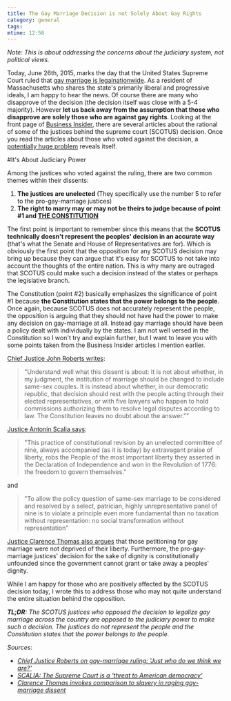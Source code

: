 ```yaml
---
title: The Gay Marriage Decision is not Solely About Gay Rights
category: general
tags:
mtime: 12:56
---
```


*Note: This is about addressing the concerns about the judiciary system, not political views.*

Today, June 26th, 2015, marks the day that the United States Supreme Court
ruled that  [gay marriage is legalnationwide](http://www.cnn.com/2015/06/26/politics/supreme-court-same-sex-marriage-ruling/index.html). 
As a resident of Massachusetts who shares the
state's primarily liberal and progressive ideals, I am happy to hear the news.
Of course there are many who disapprove of the decision (the decision itself
was close with a 5-4 majority). However **let us back away from the assumption
that those who disapprove are solely those who are against gay rights**. Looking at 
the front page of [Business Insider](http://www.businessinsider.com/), there
are several articles about the rational of some of the justices behind the
supreme court (SCOTUS) decision. Once you read the articles about those who
voted against the decision, a [potentially huge problem](http://www.businessinsider.com/scalia-gay-marriage-dissent-2015-6) reveals itself.

#It's About Judiciary Power

Among the justices who voted against the ruling, there are two common themes within their dissents:

1. **The justices are unelected** (They specifically use the number 5 to refer to the pro-gay-marriage justices)
2. **The right to marry may or may not be theirs to judge because of point #1 and [THE CONSTITUTION](http://www.businessinsider.com/chief-justice-roberts-on-gay-marriage-ruling-just-who-do-we-think-we-are-2015-6)**

The first point is important to remember since this means that the **SCOTUS
technically doesn't represent the peoples' decision in an accurate way** (that's
what the Senate and House of Representatives are for). Which is obviously the
first point that the opposition for any SCOTUS decision may bring up because
they can argue that it's easy for SCOTUS to not take into account the thoughts
of the entire nation. This is why many are outraged that SCOTUS could make
such a decision instead of the states or perhaps the legislative branch.

The Constitution (point #2) basically emphasizes the significance of point #1
because **the Constitution states that the power belongs to the people**. Once
again, because SCOTUS does not accurately represent the people, the opposition
is arguing that they should not have had the power to make any decision on
gay-marriage at all. Instead gay marriage should have been a policy dealt with
individually by the states. I am not well versed in the Constitution so I
won't try and explain further, but I want to leave you with some points
taken from the Business Insider articles I mention earlier.

[Chief Justice John Roberts writes](http://www.businessinsider.com/chief-justice-roberts-on-gay-marriage-ruling-just-who-do-we-think-we-are-2015-6#ixzz3eBqwFwoO):

>"Understand well what this dissent is about: It is not about whether, in my
 judgment, the institution of marriage should be changed to include same-sex
 couples. It is instead about whether, in our democratic republic, that
 decision should rest with the people acting through their elected
 representatives, or with five lawyers who happen to hold commissions
 authorizing them to resolve legal disputes according to law. The Constitution
 leaves no doubt about the answer.""

[Justice Antonin Scalia says](http://www.businessinsider.com/scalia-gay-marriage-dissent-2015-6):

>"This practice of constitutional revision by an unelected committee of nine,
 always accompanied (as it is today) by extravagant praise of liberty, robs
 the People of the most important liberty they asserted in the Declaration of
 Independence and won in the Revolution of 1776: the freedom to govern
 themselves."

and 

>"To allow the policy question of same-sex marriage to be considered and
 resolved by a select, patrician, highly unrepresentative panel of nine is to
 violate a principle even more fundamental than no taxation without
 representation: no social transformation without representation"

[Justice Clarence Thomas also argues](http://www.businessinsider.com/clarence-thomas-dissent-gay-marriage-case-2015-6) 
that those petitioning for gay marriage were not deprived of their liberty. 
Furthermore, the pro-gay-marriage justices' decision for the sake of dignity is 
constitutionally unfounded since the government cannot grant or take away a peoples' 
dignity.

While I am happy for those who are positively affected by the SCOTUS decision
today, I wrote this to address those who may not quite understand the entire
situation behind the opposition.

***TL;DR:*** *The SCOTUS justices who opposed the decision to legalize gay marriage
across the country are opposed to the judiciary power to make such a
decision. The justices do not represent the people and the Constitution
states that the power belongs to the people.*

*Sources*: 

- *[Chief Justice Roberts on gay-marriage ruling: 'Just who do we think we are?'](http://www.businessinsider.com/chief-justice-roberts-on-gay-marriage-ruling-just-who-do-we-think-we-are-2015-6)*
- *[SCALIA: The Supreme Court is a 'threat to American democracy'](http://www.businessinsider.com/scalia-gay-marriage-dissent-2015-6)*
- *[Clarence Thomas invokes comparison to slavery in raging gay-marriage dissent](http://www.businessinsider.com/clarence-thomas-dissent-gay-marriage-case-2015-6)*
